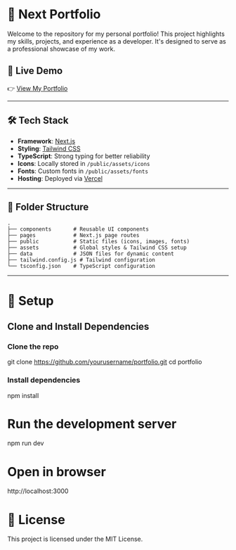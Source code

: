 # 🌟 Next Portfolio

Welcome to the repository for my personal portfolio! This project highlights my skills, projects, and experience as a developer. It's designed to serve as a professional showcase of my work.

## 🚀 Live Demo

👉 [View My Portfolio](https://flukal.dev.dev)

---

## 🛠️ Tech Stack

- **Framework**: [Next.js](https://nextjs.org/)
- **Styling**: [Tailwind CSS](https://tailwindcss.com/)
- **TypeScript**: Strong typing for better reliability
- **Icons**: Locally stored in `/public/assets/icons`
- **Fonts**: Custom fonts in `/public/assets/fonts`
- **Hosting**: Deployed via [Vercel](https://netlify.com/)

---

## 📂 Folder Structure

```plaintext
.
├── components       # Reusable UI components
├── pages            # Next.js page routes
├── public           # Static files (icons, images, fonts)
├── assets           # Global styles & Tailwind CSS setup
├── data             # JSON files for dynamic content
├── tailwind.config.js # Tailwind configuration
└── tsconfig.json    # TypeScript configuration
```

---

# 🔧 Setup

## Clone and Install Dependencies

### Clone the repo

git clone https://github.com/yourusername/portfolio.git
cd portfolio

### Install dependencies

npm install

# Run the development server

npm run dev

# Open in browser

http://localhost:3000

# 📜 License

This project is licensed under the MIT License.
